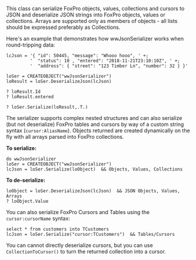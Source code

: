 ﻿This class can serialize FoxPro objects, values, collections and cursors to JSON and deserialize JSON strings into FoxPro objects, values or collections. Arrays are supported only as members of objects - all lists should be expressed preferably as Collections.

Here's an example that demonstrates how wwJsonSerializer works when round-tripping data:
```foxpro
lcJson = '{ "id": 50445, "message": "Whooo hooo", ' +;
         '  "status": 10 , "entered": "2018-11-21T23:10:10Z", ' +;
         '  "address": { "street": "123 Timber Ln", "number": 32 } }'

loSer = CREATEOBJECT("wwJsonSerializer")
loResult = loSer.DeserializeJson(lcJson)

? loResult.Id
? loResult.entered

? loSer.Serialize(loResult,.T.)
```

The serializer supports complex nested structures and can also serialize (but not deserialize) FoxPro tables and cursors by way of a custom string syntax (`cursor:AliasName`). Objects returned are created dynamically on the fly with all arrays parsed into FoxPro collections.

**To serialize:**

```foxpro
do wwJsonSerializer
loSer = CREATEOBJECT("wwJsonSerializer")
lcJson = loSer.Serialize(loObject)  && Objects, Values, Collections
```

**To de-serialize:**

```FoxPro
loObject = loSer.DeserializeJson(lcJson)  && JSON Objects, Values, Arrays 
? loObject.Value
```

You can also serialize FoxPro Cursors and Tables using the `cursor:cursorName` syntax:

```foxpro
select * from customers into TCustomers
lcJson = loSer.Serialize("cursor:TCustomers")  && Tables/Cursors
```

You can cannot directly deserialize cursors, but you can use `CollectionToCursor()` to turn the returned collection into a cursor.